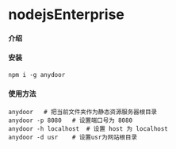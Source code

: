 # nodejsEnterprise

#### 介绍


#### 安装
```
npm i -g anydoor
```


#### 使用方法
```
anydoor   # 把当前文件夹作为静态资源服务器根目录
anydoor -p 8080   # 设置端口号为 8080
anydoor -h localhost  # 设置 host 为 localhost
anydoor -d usr    # 设置usr为网站根目录
```
